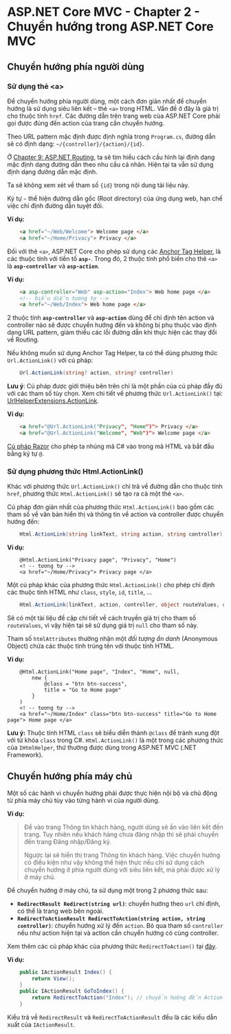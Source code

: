 # ASP.NET Core MVC - Chapter 2 - Chuyển hướng trong ASP.NET Core MVC

## Chuyển hướng phía người dùng
### Sử dụng thẻ \<a>

Để chuyển hướng phía người dùng, một cách đơn giản nhất để chuyển hướng là sử dụng siêu liên kết – thẻ `<a>` trong HTML.
Vấn đề ở đây là giá trị cho thuộc tính `href`. Các đường dẫn trên trang web của ASP.NET Core phải gọi được đúng đến action của trang cần chuyển hướng.

Theo URL pattern mặc định được định nghĩa trong `Program.cs`, đường dẫn sẽ có định dạng: `~/{controller}/{action}/{id}`. 

Ở [Chapter 9: ASP.NET Routing](), ta sẽ tìm hiểu cách cấu hình lại định dạng mặc định dạng đường dẫn theo nhu cầu cá nhân. Hiện tại ta vẫn sử dụng định dạng đường dẫn mặc định.

Ta sẽ không xem xét về tham số `{id}` trong nội dung tài liệu này.

Ký tự `~` thể hiện đường dẫn gốc (Root directory) của ứng dụng web, hạn chế việc chỉ định đường dẫn tuyệt đối.


**Ví dụ:**

```html
    <a href="~/Web/Welcome"> Welcome page </a>
    <a href="~/Home/Privacy"> Privacy </a>
```
Đối với thẻ `<a>`, ASP.NET Core cho phép sử dụng các [Anchor Tag Helper](https://learn.microsoft.com/en-us/aspnet/core/mvc/views/tag-helpers/built-in/anchor-tag-helper?view=aspnetcore-7.0), là các thuộc tính với tiền tố **`asp-`**. Trong đó, 2 thuộc tính phổ biến cho thẻ `<a>` là **`asp-controller`** và **`asp-action`**.

**Ví dụ:**

```html
    <a asp-controller="Web" asp-action="Index"> Web home page </a>
    <!-- biểu diễn tương tự -->
    <a href="~/Web/Index"> Web home page </a>
```
2 thuộc tính **`asp-controller`** và **`asp-action`** dùng để chỉ định tên action và controller nào sẽ được chuyển hướng đến và không bị phụ thuộc vào định dạng URL pattern, giảm thiểu các lỗi đường dẫn khi thực hiện các thay đổi về Routing.

Nếu không muốn sử dụng Anchor Tag Helper, ta có thể dùng phương thức `Url.ActionLink()` với cú pháp:

```csharp
    Url.ActionLink(string? action, string? controller)
```
**Lưu ý**: Cú pháp được giới thiệu bên trên chỉ là một phần của cú pháp đầy đủ với các tham số tùy chọn. Xem chi tiết về phương thức `Url.ActionLink()` tại: [UrlHelperExtensions.ActionLink](https://learn.microsoft.com/en-us/dotnet/api/microsoft.aspnetcore.mvc.urlhelperextensions.actionlink?view=aspnetcore-7.0).

**Ví dụ:**
```html
    <a href="@Url.ActionLink("Privacy", "Home")"> Privacy </a>
    <a href="@Url.ActionLink("Welcome", "Web")"> Welcome page </a>
```
[Cú pháp Razor]() cho phép ta nhúng mã C# vào trong mã HTML và bắt đầu bằng ký tự `@`.

### Sử dụng phương thức Html.ActionLink()
Khác với phương thức `Url.ActionLink()` chỉ trả về đường dẫn cho thuộc tính `href`, phương thức `Html.ActionLink()` sẽ tạo ra cả một thẻ `<a>`.

Cú pháp đơn giản nhất của phương thức `Html.ActionLink()` bao gồm các tham số về văn bản hiển thị và thông tin về action và controller được chuyển hướng đến:

```csharp
    Html.ActionLink(string linkText, string action, string controller)
```
**Ví dụ:**
```csharp, html
    @Html.ActionLink("Privacy page", "Privacy", "Home")
    <! -- tương tự -->
    <a href="~/Home/Privacy"> Privacy page </a>
```
Một cú pháp khác của phương thức `Html.ActionLink()` cho phép chỉ định các thuộc tính HTML như `class`, `style`, `id`, `title`, ...
```csharp
    Html.ActionLink(linkText, action, controller, object routeValues, object htmlAttributes)
```
Sẽ có một tài liệu đề cập chi tiết về cách truyền giá trị cho tham số `routeValues`, vì vậy hiện tại sẽ sử dụng giá trị `null` cho tham số này.

Tham số `htmlAttributes` thường nhận một *đối tượng ẩn danh* (Anonymous Object) chứa các thuộc tính trùng tên với thuộc tính HTML.

**Ví dụ:**
```csharp, html
    @Html.ActionLink("Home page", "Index", "Home", null,
        new { 
            @class = "btn btn-success", 
            title = "Go to Home page"
        }
    )
    <! -- tương tự -->
    <a href="~/Home/Index" class="btn btn-success" title="Go to Home page"> Home page </a>
```
**Lưu ý:** Thuộc tính HTML `class` sẽ biểu diễn thành `@class` để tránh xung đột với từ khóa `class` trong C#.
`Html.ActionLink()` là một trong các phương thức của `IHtmlHelper`, thứ thường được dùng trong ASP.NET MVC (.NET Framework).

## Chuyển hướng phía máy chủ
Một số các hành vi chuyển hướng phải được thực hiện nội bộ và chủ động từ phía máy chủ tùy vào từng hành vi của người dùng.

**Ví dụ:**

> Để vào trang Thông tin khách hàng, người dùng sẽ ấn vào liên kết đến trang. Tuy nhiên nếu khách hàng chưa đăng nhập thì sẽ phải chuyển đến trang Đăng nhập/Đăng ký.
>
> Ngược lại sẽ hiển thị trang Thông tin khách hàng. Việc chuyển hướng có điều kiện như vậy không thể hiện thực nếu chỉ sử dụng cách chuyển hướng ở phía người dùng với siêu liên kết, mà phải được xử lý ở máy chủ.

Để chuyển hướng ở máy chủ, ta sử dụng một trong 2 phương thức sau:

* **`RedirectResult Redirect(string url)`**: chuyển hướng theo `url` chỉ định, có thể là trang web bên ngoài.
* **`RedirectToActionResult RedirectToAction(string action, string controller)`**: chuyển hướng xử lý đến `action`. Bỏ qua tham số `controller` nếu như action hiện tại và action cần chuyển hướng có cùng controller.

Xem thêm các cú pháp khác của phương thức `RedirectToAction()` tại [đây](https://learn.microsoft.com/en-us/dotnet/api/microsoft.aspnetcore.mvc.controllerbase.redirecttoaction?view=aspnetcore-7.0).

**Ví dụ:**
```csharp
    public IActionResult Index() {
	    return View();
    }
    public IActionResult GoToIndex() {
	    return RedirectToAction("Index"); // chuyển hướng đến Action 'Index'
    }
```
Kiểu trả về `RedirectResult` và `RedirectToActionResult` đều là các kiểu dẫn xuất của `IActionResult`.
